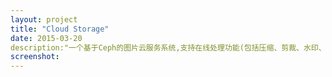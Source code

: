 ```yaml
---
layout: project
title: "Cloud Storage"
date: 2015-03-20
description:"一个基于Ceph的图片云服务系统,支持在线处理功能(包括压缩、剪裁、水印、高清实景展示等等),帮助你轻松地管理和存储网站中(web端和移动端)使用到的图片资源."
screenshot:
---
```

